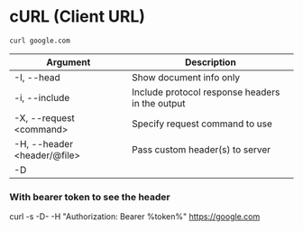 # cURL (Client URL)

```command
curl google.com
```

| Argument                     | Description                                     |
| ---------------------------- | ----------------------------------------------- |
| -I, --head                   | Show document info only                         |
| -i, --include                | Include protocol response headers in the output |
| -X, --request \<command>     | Specify request command to use                  |
| -H, --header \<header/@file> | Pass custom header(s) to server                 |
| -D

### With bearer token to see the header

curl -s -D- -H "Authorization: Bearer %token%" https://google.com